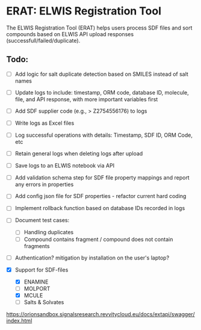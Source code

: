 # ERAT: ELWIS Registration Tool

The ELWIS Registration Tool (ERAT) helps users process SDF files and sort compounds based on ELWIS API upload responses (successfull/failed/duplicate).

## Todo:
- [ ] Add logic for salt duplicate detection based on SMILES instead of salt names
- [ ] Update logs to include: timestamp, ORM code, database ID, molecule, file, and API response, with more important variables first
- [ ] Add SDF supplier code (e.g., > <ID> Z2754556176) to logs
- [ ] Write logs as Excel files
- [ ] Log successful operations with details: Timestamp, SDF ID, ORM Code, etc
- [ ] Retain general logs when deleting logs after upload
- [ ] Save logs to an ELWIS notebook via API
- [ ] Add validation schema step for SDF file property mappings and report any errors in properties
- [ ] Add config json file for SDF properties - refactor current hard coding
- [ ] Implement rollback function based on database IDs recorded in logs
- [ ] Document test cases: 
    - [ ] Handling duplicates
    - [ ] Compound contains fragment / compound does not contain fragments
- [ ] Authentication? mitigation by installation on the user's laptop?


- [x] Support for SDF-files
    - [x] ENAMINE
    - [ ] MOLPORT
    - [X] MCULE
    - [ ] Salts & Solvates

https://orionsandbox.signalsresearch.revvitycloud.eu/docs/extapi/swagger/index.html
